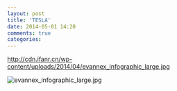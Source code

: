 ```yaml
---
layout: post
title: 'TESLA'
date: 2014-05-01 14:20
comments: true
categories: 
---
```

http://cdn.ifanr.cn/wp-content/uploads/2014/04/evannex_infographic_large.jpg


![evannex_infographic_large.jpg](http://user-image.logdown.io/user/359/blog/359/post/196637/61Ez3gPeQFCTZmKBeaGx_evannex_infographic_large.jpg)
